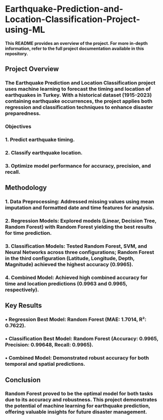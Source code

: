 # Earthquake-Prediction-and-Location-Classification-Project-using-ML
**This README provides an overview of the project. For more in-depth information, refer to the full project documentation available in this repository.**
## Project Overview
### The Earthquake Prediction and Location Classification project uses machine learning to forecast the timing and location of earthquakes in Turkey. With a historical dataset (1915-2023) containing earthquake occurrences, the project applies both regression and classification techniques to enhance disaster preparedness.
### Objectives
### 1.	Predict earthquake timing.
### 2.	Classify earthquake location.
### 3.	Optimize model performance for accuracy, precision, and recall.
## Methodology
### 1.	Data Preprocessing: Addressed missing values using mean imputation and formatted date and time features for analysis.
### 2.	Regression Models: Explored models (Linear, Decision Tree, Random Forest) with Random Forest yielding the best results for time prediction.
### 3.	Classification Models: Tested Random Forest, SVM, and Neural Networks across three configurations; Random Forest in the third configuration (Latitude, Longitude, Depth, Magnitude) achieved the highest accuracy (0.9965).
### 4.	Combined Model: Achieved high combined accuracy for time and location predictions (0.9963 and 0.9965, respectively).
## Key Results
### •	Regression Best Model: Random Forest (MAE: 1.7014, R²: 0.7622).
### •	Classification Best Model: Random Forest (Accuracy: 0.9965, Precision: 0.99648, Recall: 0.9965).
### •	Combined Model: Demonstrated robust accuracy for both temporal and spatial predictions.
## Conclusion
### Random Forest proved to be the optimal model for both tasks due to its accuracy and robustness. This project demonstrates the potential of machine learning for earthquake prediction, offering valuable insights for future disaster management.
